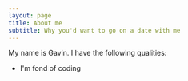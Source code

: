 ```yaml
---
layout: page
title: About me
subtitle: Why you'd want to go on a date with me
---
```


My name is Gavin. I have the following qualities:

- I'm fond of coding


